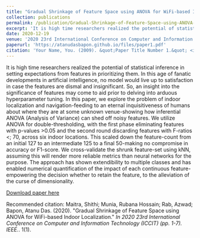 ```yaml
---
title: "Gradual Shrinkage of Feature Space using ANOVA for WiFi-based Indoor Localization"
collection: publications
permalink: /publication/Gradual-Shrinkage-of-Feature-Space-using-ANOVA-for-WiFi-based-Indoor-Localization
excerpt: 'It is high time researchers realized the potential of statistical inference in setting expectations from features in prioritizing them. In this age of fanatic developments in artificial intelligence, no model would live up to satisfaction in case the features are dismal and insignificant. So, an insight into the significance of features may come to aid prior to delving into arduous hyperparameter tuning. In this paper, we explore the problem of indoor localization and navigation-feeding to an eternal inquisitiveness of humans about where they are at some unknown venue-showing how inferential ANOVA (Analysis of Variance) can shed off noisy features. We utilize ANOVA for double-thresholding, with the first phase eliminating features with p-values >0.05 and the second round discarding features with F-ratios <; 70, across six indoor locations. This scaled down the feature-count from an initial 127 to an intermediate 125 to a final 50-making no compromise in accuracy or F1-score. We cross-validate the shrunk feature-set using kNN, assuming this will render more reliable metrics than neural networks for the purpose. The approach has shown extendibility to multiple classes and has enabled numerical quantification of the impact of each continuous feature-empowering the decision whether to retain the feature, to the alleviation of the curse of dimensionality.'
date: 2020-12-19
venue: '2020 23rd International Conference on Computer and Information Technology (ICCIT), Dhaka, Bangladesh'
paperurl: 'https://atanudasbapon.github.io/files/paper1.pdf'
citation: 'Your Name, You. (2009). &quot;Paper Title Number 1.&quot; <i>Journal 1</i>. 1(1).'
---
```

It is high time researchers realized the potential of statistical inference in setting expectations from features in prioritizing them. In this age of fanatic developments in artificial intelligence, no model would live up to satisfaction in case the features are dismal and insignificant. So, an insight into the significance of features may come to aid prior to delving into arduous hyperparameter tuning. In this paper, we explore the problem of indoor localization and navigation-feeding to an eternal inquisitiveness of humans about where they are at some unknown venue-showing how inferential ANOVA (Analysis of Variance) can shed off noisy features. We utilize ANOVA for double-thresholding, with the first phase eliminating features with p-values >0.05 and the second round discarding features with F-ratios <; 70, across six indoor locations. This scaled down the feature-count from an initial 127 to an intermediate 125 to a final 50-making no compromise in accuracy or F1-score. We cross-validate the shrunk feature-set using kNN, assuming this will render more reliable metrics than neural networks for the purpose. The approach has shown extendibility to multiple classes and has enabled numerical quantification of the impact of each continuous feature-empowering the decision whether to retain the feature, to the alleviation of the curse of dimensionality.

[Download paper here](http://academicpages.github.io/files/paper1.pdf)

Recommended citation: Maitra, Shithi; Munia, Rubana Hossain; Rab, Azwad; Bapon, Atanu Das. (2020). "Gradual Shrinkage of Feature Space using ANOVA for WiFi-based Indoor Localization." <i>In 2020 23rd International Conference on Computer and Information Technology (ICCIT) (pp. 1-7). IEEE.</i>. 1(1).